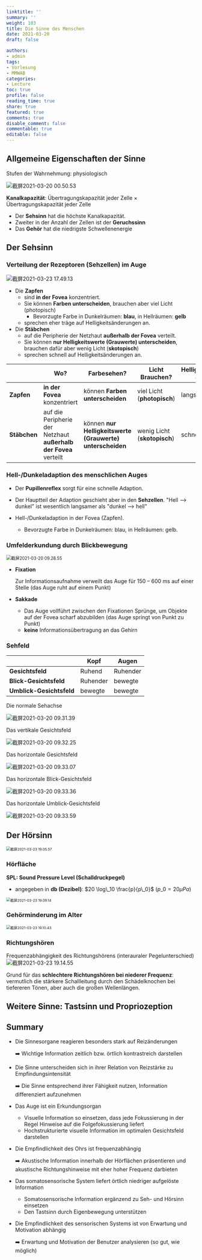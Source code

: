```yaml
---
linktitle: ''
summary: ''
weight: 103
title: Die Sinne des Menschen
date: 2021-03-20
draft: false

authors:
- admin
tags:
- Vorlesung
- MMWAB
categories:
- Lecture
toc: true
profile: false
reading_time: true
share: true
featured: true
comments: true
disable_comment: false
commentable: true
editable: false
---
```


## Allgemeine Eigenschaften der Sinne

Stufen der Wahrnehmung: physiologisch

![截屏2021-03-20 00.50.53](https://raw.githubusercontent.com/EckoTan0804/upic-repo/master/uPic/截屏2021-03-20%2000.50.53.png)

**Kanalkapazität**: Übertragungskapazität jeder Zelle $\times$ Übertragungskapazität jeder Zelle

- Der **Sehsinn** hat die höchste Kanalkapazität.
- Zweiter in der Anzahl der Zellen ist der **Geruchssinn**
- Das **Gehör** hat die niedrigste Schwellenenergie

## Der Sehsinn

### Verteilung der Rezeptoren (Sehzellen) im Auge

![截屏2021-03-23 17.49.13](https://raw.githubusercontent.com/EckoTan0804/upic-repo/master/uPic/截屏2021-03-23%2017.49.13.png)

- Die **Zapfen** 
  - sind **in der** **Fovea** konzentriert. 
  - Sie können **Farben unterscheiden**, brauchen aber viel Licht (photopisch) 
    - Bevorzugte Farbe in Dunkelräumen: **blau**, in Hellräumen: **gelb**
  - sprechen eher träge auf Helligkeitsänderungen an.
- Die **Stäbchen** 
  - auf die Peripherie der Netzhaut **außerhalb der Fovea** verteilt. 
  - Sie können **nur Helligkeitswerte (Grauwerte) unterscheiden**, brauchen dafür aber wenig Licht (**skotopisch**) 
  - sprechen schnell auf Helligkeitsänderungen an.

|              | Wo?                                                          | Farbesehen?                                               | Licht Brauchen?              | Helligkeitsänderungen ansprechen? | Wahrnehmung                                                  |
| ------------ | ------------------------------------------------------------ | --------------------------------------------------------- | ---------------------------- | --------------------------------- | ------------------------------------------------------------ |
| **Zapfen**   | **in der** **Fovea** konzentriert                            | können **Farben unterscheiden**                           | viel Licht (**photopisch**)  | langsam                           | **Detailwahrnehmung** (hochauflösend, schmalwinklig, träge)  |
| **Stäbchen** | auf die Peripherie der Netzhaut **außerhalb der Fovea** verteilt | können **nur Helligkeitswerte (Grauwerte) unterscheiden** | wenig Licht (**skotopisch**) | schnell                           | **Umfeldwahrnehmung** (niedrigauflösend, weitwinklig, flink) |

### Hell-/Dunkeladaption des menschlichen Auges

- Der **Pupillenreflex** sorgt für eine schnelle Adaption.
- Der Hauptteil der Adaption geschieht aber in den **Sehzellen**. "Hell --> dunkel" ist wesentlich langsamer als "dunkel --> hell"

- Hell-/Dunkeladaption in der Fovea (Zapfen).
  - Bevorzugte Farbe in Dunkelräumen: blau, in Hellräumen: gelb.



### Umfelderkundung durch Blickbewegung

<img src="https://raw.githubusercontent.com/EckoTan0804/upic-repo/master/uPic/截屏2021-03-20%2009.28.55.png" alt="截屏2021-03-20 09.28.55" style="zoom:80%;" />

- **Fixation**

  Zur Informationsaufnahme verweilt das Auge für 150 – 600 ms auf einer Stelle (das Auge ruht auf einem Punkt)

- **Sakkade**

  - Das Auge vollführt zwischen den Fixationen Sprünge, um Objekte auf der Fovea scharf abzubilden (das Auge springt von Punkt zu Punkt)
  - **keine** Informationsübertragung an das Gehirn



### Sehfeld

|                          | Kopf     | Augen    |
| ------------------------ | -------- | -------- |
| **Gesichtsfeld**         | Ruhend   | Ruhender |
| **Blick-Gesichtsfeld**   | Ruhender | bewegte  |
| **Umblick-Gesichtsfeld** | bewegte  | bewegte  |

Die normale Sehachse

![截屏2021-03-20 09.31.39](https://raw.githubusercontent.com/EckoTan0804/upic-repo/master/uPic/截屏2021-03-20%2009.31.39.png)

Das vertikale Gesichtsfeld

![截屏2021-03-20 09.32.25](https://raw.githubusercontent.com/EckoTan0804/upic-repo/master/uPic/截屏2021-03-20%2009.32.25.png)

Das horizontale Gesichtsfeld

![截屏2021-03-20 09.33.07](https://raw.githubusercontent.com/EckoTan0804/upic-repo/master/uPic/截屏2021-03-20%2009.33.07.png)

Das horizontale Blick-Gesichtsfeld

![截屏2021-03-20 09.33.36](https://raw.githubusercontent.com/EckoTan0804/upic-repo/master/uPic/截屏2021-03-20%2009.33.36.png)

Das horizontale Umblick-Gesichtsfeld

![截屏2021-03-20 09.33.59](https://raw.githubusercontent.com/EckoTan0804/upic-repo/master/uPic/截屏2021-03-20%2009.33.59.png)

## Der Hörsinn

<img src="https://raw.githubusercontent.com/EckoTan0804/upic-repo/master/uPic/截屏2021-03-23%2019.05.57.png" alt="截屏2021-03-23 19.05.57" style="zoom:67%;" />



### Hörfläche

**SPL: Sound Pressure Level (Schalldruckpegel)**

- angegeben in **db (Dezibel)**: $20 \log\_10 \frac{p}{p\_0}$ ($p\_0 = 20 \mu Pa$)

<img src="https://raw.githubusercontent.com/EckoTan0804/upic-repo/master/uPic/截屏2021-03-23%2019.09.14.png" alt="截屏2021-03-23 19.09.14" style="zoom:67%;" />



### Gehörminderung im Alter

<img src="https://raw.githubusercontent.com/EckoTan0804/upic-repo/master/uPic/截屏2021-03-23%2019.10.43.png" alt="截屏2021-03-23 19.10.43" style="zoom:67%;" />

### Richtungshören

Frequenzabhängigkeit des Richtungshörens (interauraler Pegelunterschied)
![截屏2021-03-23 19.14.55](https://raw.githubusercontent.com/EckoTan0804/upic-repo/master/uPic/截屏2021-03-23%2019.14.55.png)

Grund für das **schlechtere Richtungshören bei niederer Frequenz**: vermutlich die stärkere Schallleitung durch den Schädelknochen bei tiefereren Tönen, aber auch die großen Wellenlängen.

## Weitere Sinne: Tastsinn und Propriozeption



## Summary

- Die Sinnesorgane reagieren besonders stark auf Reizänderungen

  ➡️ Wichtige Information zeitlich bzw. örtlich kontrastreich darstellen

- Die Sinne unterscheiden sich in ihrer Relation von Reizstärke zu Empfindungsintensität 

  ➡️ Die Sinne entsprechend ihrer Fähigkeit nutzen, Information differenziert aufzunehmen

- Das Auge ist ein Erkundungsorgan
  - Visuelle Information so einsetzen, dass jede Fokussierung in der Regel Hinweise auf die Folgefokussierung liefert
  - Hochstrukturierte visuelle Information im optimalen Gesichtsfeld darstellen

- Die Empfindlichkeit des Ohrs ist frequenzabhängig

  ➡️ Akustische Information innerhalb der Hörflächen präsentieren und akustische Richtungshinweise mit eher hoher Frequenz darbieten

- Das somatosensorische System liefert örtlich niedriger aufgelöste Information
  - Somatosensorische Information ergänzend zu Seh- und Hörsinn einsetzen
  - Den Tastsinn durch Eigenbewegung unterstützen

- Die Empfindlichkeit des sensorischen Systems ist von Erwartung und Motivation abhängig

  ➡️ Erwartung und Motivation der Benutzer analysieren (so gut, wie möglich)